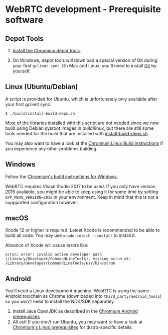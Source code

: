 # WebRTC development - Prerequisite software

## Depot Tools

1. [Install the Chromium depot tools][depot-tools].

2. On Windows, depot tools will download a special version of Git during your
first `gclient sync`. On Mac and Linux, you'll need to install [Git][git] by
yourself.

## Linux (Ubuntu/Debian)

A script is provided for Ubuntu, which is unfortunately only available after
your first gclient sync:

```
$ ./build/install-build-deps.sh
```

Most of the libraries installed with this script are not needed since we now
build using Debian sysroot images in build/linux, but there are still some tools
needed for the build that are installed with
[install-build-deps.sh][install-build-deps].

You may also want to have a look at the [Chromium Linux Build
instructions][chromium-linux-build-instructions] if you experience any other problems building.

## Windows

Follow the [Chromium's build instructions for Windows][chromium-win-build-instructions].

WebRTC requires Visual Studio 2017 to be used. If you only have version 2015
available, you might be able to keep using it for some time by setting
`GYP_MSVS_VERSION=2015` in your environment. Keep in mind that this is not a
suppported configuration however.

## macOS

Xcode 12 or higher is required. Latest Xcode is recommended to be able to build
all code. You may use `xcode-select --install` to install it.

Absence of Xcode will cause errors like: 
```
xcrun: error: invalid active developer path (/Library/Developer/CommandLineTools), missing xcrun at: /Library/Developer/CommandLineTools/usr/bin/xcrun
```

## Android

You'll need a Linux development machine. WebRTC is using the same Android
toolchain as Chrome (downloaded into `third_party/android_tools`) so you won't
need to install the NDK/SDK separately.

1. Install Java OpenJDK as described in the
[Chromium Android prerequisites][chromium-android-build-build-instructions]
2. All set! If you don't run Ubuntu, you may want to have a look at
[Chromium's Linux prerequisites][chromium-linux-prerequisites] for distro-specific details.


[depot-tools]: https://commondatastorage.googleapis.com/chrome-infra-docs/flat/depot_tools/docs/html/depot_tools_tutorial.html#_setting_up
[git]: http://git-scm.com
[install-build-deps]: https://cs.chromium.org/chromium/src/build/install-build-deps.sh
[chromium-linux-build-instructions]: https://chromium.googlesource.com/chromium/src/+/main/docs/linux/build_instructions.md
[chromium-win-build-instructions]: https://chromium.googlesource.com/chromium/src/+/main/docs/windows_build_instructions.md
[chromium-linux-prerequisites]: https://chromium.googlesource.com/chromium/src/+/main/docs/linux/build_instructions.md#notes
[chromium-android-build-build-instructions]: https://chromium.googlesource.com/chromium/src/+/main/docs/android_build_instructions.md
